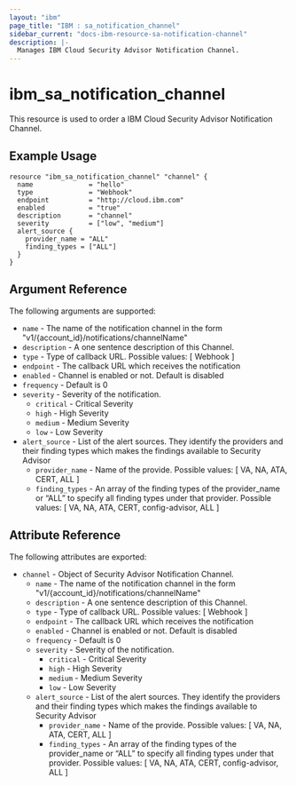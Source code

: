 ```yaml
---
layout: "ibm"
page_title: "IBM : sa_notification_channel"
sidebar_current: "docs-ibm-resource-sa-notification-channel"
description: |-
  Manages IBM Cloud Security Advisor Notification Channel.
---
```


# ibm\_sa\_notification\_channel

This resource is used to order a IBM Cloud Security Advisor Notification Channel.

## Example Usage

```hcl
resource "ibm_sa_notification_channel" "channel" {
  name              = "hello"
  type              = "Webhook"
  endpoint          = "http://cloud.ibm.com"
  enabled           = "true"
  description       = "channel"
  severity          = ["low", "medium"]
  alert_source {
    provider_name = "ALL"
    finding_types = ["ALL"]
  }
}
```

## Argument Reference

The following arguments are supported:

- `name` - The name of the notification channel in the form "v1/{account_id}/notifications/channelName"
- `description` - A one sentence description of this Channel.
- `type` - Type of callback URL. Possible values: [ Webhook ]
- `endpoint` - The callback URL which receives the notification
- `enabled` - Channel is enabled or not. Default is disabled
- `frequency` - Default is 0
- `severity` - Severity of the notification.
  - `critical` - Critical Severity
  - `high` - High Severity
  - `medium` - Medium Severity
  - `low` - Low Severity
- `alert_source` - List of the alert sources. They identify the providers and their finding types which makes the findings available to Security Advisor
  - `provider_name` - Name of the provide. Possible values: [ VA, NA, ATA, CERT, ALL ]
  - `finding_types` - An array of the finding types of the provider_name or “ALL” to specify all finding types under that provider. Possible values: [ VA, NA, ATA, CERT, config-advisor, ALL ]

## Attribute Reference

The following attributes are exported:

- `channel` - Object of Security Advisor Notification Channel.
  - `name` - The name of the notification channel in the form "v1/{account_id}/notifications/channelName"
  - `description` - A one sentence description of this Channel.
  - `type` - Type of callback URL. Possible values: [ Webhook ]
  - `endpoint` - The callback URL which receives the notification
  - `enabled` - Channel is enabled or not. Default is disabled
  - `frequency` - Default is 0
  - `severity` - Severity of the notification.
    - `critical` - Critical Severity
    - `high` - High Severity
    - `medium` - Medium Severity
    - `low` - Low Severity
  - `alert_source` - List of the alert sources. They identify the providers and their finding types which makes the findings available to Security Advisor
    - `provider_name` - Name of the provide. Possible values: [ VA, NA, ATA, CERT, ALL ]
    - `finding_types` - An array of the finding types of the provider_name or “ALL” to specify all finding types under that provider. Possible values: [ VA, NA, ATA, CERT, config-advisor, ALL ]
